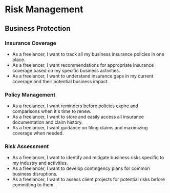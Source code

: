 # Risk Management

## Business Protection

### Insurance Coverage
- As a freelancer, I want to track all my business insurance policies in one place.
- As a freelancer, I want recommendations for appropriate insurance coverage based on my specific business activities.
- As a freelancer, I want to understand insurance gaps in my current coverage and their potential business impact.

### Policy Management
- As a freelancer, I want reminders before policies expire and comparisons when it's time to renew.
- As a freelancer, I want to store and easily access all insurance documentation and claim history.
- As a freelancer, I want guidance on filing claims and maximizing coverage when needed.

### Risk Assessment
- As a freelancer, I want to identify and mitigate business risks specific to my industry and activities.
- As a freelancer, I want to develop contingency plans for common business disruptions.
- As a freelancer, I want to assess client projects for potential risks before committing to them.